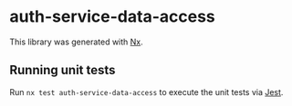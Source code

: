# auth-service-data-access

This library was generated with [Nx](https://nx.dev).

## Running unit tests

Run `nx test auth-service-data-access` to execute the unit tests via [Jest](https://jestjs.io).
